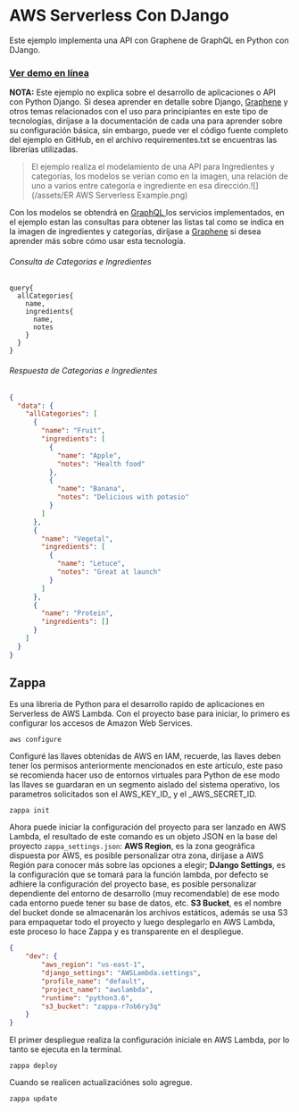 # AWS Serverless Con DJango

Este ejemplo implementa una API con Graphene de GraphQL en Python con DJango.

### [Ver demo en línea](https://osjfw3bchj.execute-api.us-east-1.amazonaws.com/dev/ingredients)

**NOTA:** Este ejemplo no explica sobre el desarrollo de aplicaciones o API con Python Django. Si desea aprender en detalle sobre Django, [Graphene](https://docs.graphene-python.org/projects/django/en/latest/) y otros temas relacionados con el uso para principiantes en este tipo de tecnologías, diríjase a la documentación de cada una para aprender sobre su configuración básica, sin embargo, puede ver el código fuente completo del ejemplo en GitHub, en el archivo requirementes.txt se encuentras las librerías utilizadas.

> El ejemplo realiza el modelamiento de una API para Ingredientes y categorías, los modelos se verían como en la imagen, una relación de uno a varios entre categoría e ingrediente en esa dirección.![](/assets/ER AWS Serverless Example.png)

Con los modelos se obtendrá en [GraphQL ](https://graphql.org/learn/)los servicios implementados, en el ejemplo estan las consultas para obtener las listas tal como se indica en la imagen de ingredientes y categorías, diríjase a [Graphene](https://docs.graphene-python.org/projects/django/en/latest/) si desea aprender más sobre cómo usar esta tecnología.

###### Consulta de Categorias e Ingredientes

```Jsongit 
query{
  allCategories{
    name,
    ingredients{
      name,
      notes
    }
  }
}
```

###### Respuesta de Categorias e Ingredientes

```Json
{
  "data": {
    "allCategories": [
      {
        "name": "Fruit",
        "ingredients": [
          {
            "name": "Apple",
            "notes": "Health food"
          },
          {
            "name": "Banana",
            "notes": "Delicious with potasio"
          }
        ]
      },
      {
        "name": "Vegetal",
        "ingredients": [
          {
            "name": "Letuce",
            "notes": "Great at launch"
          }
        ]
      },
      {
        "name": "Protein",
        "ingredients": []
      }
    ]
  }
}
```

## Zappa

Es una libreria de Python para el desarrollo rapido de aplicaciones en Serverless de AWS Lambda. Con el proyecto base para iniciar, lo primero es configurar los accesos de Amazon Web Services.

```
aws configure
```

Configuré las llaves obtenidas de AWS en IAM, recuerde, las llaves deben tener los permisos anteriormente mencionados en este artículo, este paso se recomienda hacer uso de entornos virtuales para Python de ese modo las llaves se guardaran en un segmento aislado del sistema operativo, los parametros solicitados son el AWS\_KEY\_ID_ y el _AWS\_SECRET\_ID.

```
zappa init
```

Ahora puede iniciar la configuración del proyecto para ser lanzado en AWS Lambda, el resultado de este comando es un objeto JSON en la base del proyecto `zappa_settings.json`: **AWS Region**, es la zona geográfica dispuesta por AWS, es posible personalizar otra zona, diríjase a AWS Región para conocer más sobre las opciones a elegir; **DJango Settings**, es la configuración que se tomará para la función lambda, por defecto se adhiere la configuración del proyecto base, es posible personalizar dependiente del entorno de desarrollo \(muy recomendable\) de ese modo cada entorno puede tener su base de datos, etc. **S3 Bucket**, es el nombre del bucket donde se almacenarán los archivos estáticos, además se usa S3 para empaquetar todo el proyecto y luego desplegarlo en AWS Lambda, este proceso lo hace Zappa y es transparente en el despliegue.

```JSON
{
    "dev": {
        "aws_region": "us-east-1",
        "django_settings": "AWSLambda.settings",
        "profile_name": "default",
        "project_name": "awslambda",
        "runtime": "python3.6",
        "s3_bucket": "zappa-r7ob6ry3q"
    }
}
```

El primer despliegue realiza la configuración iniciale en AWS Lambda,  por lo tanto se ejecuta en la terminal.

`zappa deploy`

Cuando se realicen actualizaciónes solo agregue.

`zappa update`

